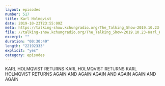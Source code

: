 ```yaml
---
layout: episodes
number: 517
title: Karl Holmqvist
date: 2019-10-23T23:55:00Z
meta: https://talking-show.kchungradio.org/The_Talking_Show-2019.10.23-Karl_Holmqvist.mp3
file: //talking-show.kchungradio.org/The_Talking_Show-2019.10.23-Karl_Holmqvist.mp3
excerpt: ""
duration: "00:30:49"
length: "22192333"
explicit: "yes"
category: episodes
---
```

KARL HOLMQVIST RETURNS 
KARL HOLMQVIST RETURNS 
KARL HOLMQVIST RETURNS 
AGAIN AND AGAIN
AGAIN AND AGAIN
AGAIN AND AGAIN

